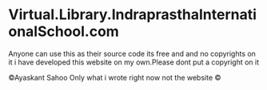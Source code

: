 # Virtual.Library.IndraprasthaInternationalSchool.com
Anyone can use this as their source code its free and and no copyrights on it i have developed this website on my own.Please dont put a copyright on it

©Ayaskant Sahoo
Only what i wrote right now not the website ©
